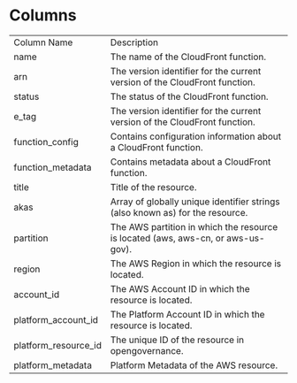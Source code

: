 # Columns  

<table>
	<tr><td>Column Name</td><td>Description</td></tr>
	<tr><td>name</td><td>The name of the CloudFront function.</td></tr>
	<tr><td>arn</td><td>The version identifier for the current version of the CloudFront function.</td></tr>
	<tr><td>status</td><td>The status of the CloudFront function.</td></tr>
	<tr><td>e_tag</td><td>The version identifier for the current version of the CloudFront function.</td></tr>
	<tr><td>function_config</td><td>Contains configuration information about a CloudFront function.</td></tr>
	<tr><td>function_metadata</td><td>Contains metadata about a CloudFront function.</td></tr>
	<tr><td>title</td><td>Title of the resource.</td></tr>
	<tr><td>akas</td><td>Array of globally unique identifier strings (also known as) for the resource.</td></tr>
	<tr><td>partition</td><td>The AWS partition in which the resource is located (aws, aws-cn, or aws-us-gov).</td></tr>
	<tr><td>region</td><td>The AWS Region in which the resource is located.</td></tr>
	<tr><td>account_id</td><td>The AWS Account ID in which the resource is located.</td></tr>
	<tr><td>platform_account_id</td><td>The Platform Account ID in which the resource is located.</td></tr>
	<tr><td>platform_resource_id</td><td>The unique ID of the resource in opengovernance.</td></tr>
	<tr><td>platform_metadata</td><td>Platform Metadata of the AWS resource.</td></tr>
</table>